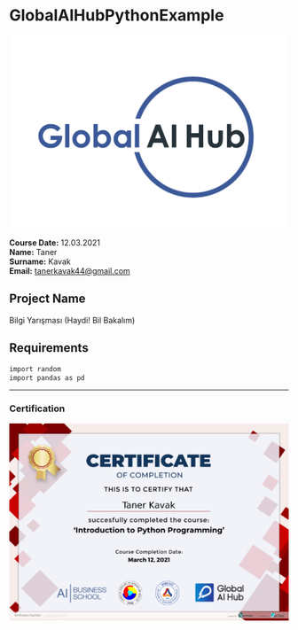 # GlobalAIHubPythonExample

![](img/logo.png)

**Course Date:** 12.03.2021  
**Name:**        Taner  
**Surname:**     Kavak  
**Email:**       tanerkavak44@gmail.com  

  

## Project Name
Bilgi Yarışması (Haydi! Bil Bakalım)

## Requirements
```
import random
import pandas as pd
```
---

### Certification
![](img/certificate.png)
